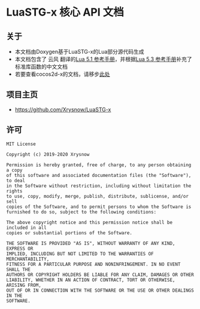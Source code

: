 # LuaSTG-x 核心 API 文档

## 关于

* 本文档由Doxygen基于LuaSTG-x的Lua部分源代码生成
* 本文档包含了 云风 翻译的[Lua 5.1 参考手册](https://www.codingnow.com/2000/download/lua_manual.html)，并根据[Lua 5.3 参考手册](http://cloudwu.github.io/lua53doc/manual.html)补充了标准库函数的中文文档
* 若要查看cocos2d-x的文档，请移步[此处](https://docs.cocos2d-x.org/api-ref/cplusplus/v4x)

## 项目主页

* https://github.com/Xrysnow/LuaSTG-x

## 许可

```
MIT License

Copyright (c) 2019-2020 Xrysnow

Permission is hereby granted, free of charge, to any person obtaining a copy
of this software and associated documentation files (the "Software"), to deal
in the Software without restriction, including without limitation the rights
to use, copy, modify, merge, publish, distribute, sublicense, and/or sell
copies of the Software, and to permit persons to whom the Software is
furnished to do so, subject to the following conditions:

The above copyright notice and this permission notice shall be included in all
copies or substantial portions of the Software.

THE SOFTWARE IS PROVIDED "AS IS", WITHOUT WARRANTY OF ANY KIND, EXPRESS OR
IMPLIED, INCLUDING BUT NOT LIMITED TO THE WARRANTIES OF MERCHANTABILITY,
FITNESS FOR A PARTICULAR PURPOSE AND NONINFRINGEMENT. IN NO EVENT SHALL THE
AUTHORS OR COPYRIGHT HOLDERS BE LIABLE FOR ANY CLAIM, DAMAGES OR OTHER
LIABILITY, WHETHER IN AN ACTION OF CONTRACT, TORT OR OTHERWISE, ARISING FROM,
OUT OF OR IN CONNECTION WITH THE SOFTWARE OR THE USE OR OTHER DEALINGS IN THE
SOFTWARE.
```
